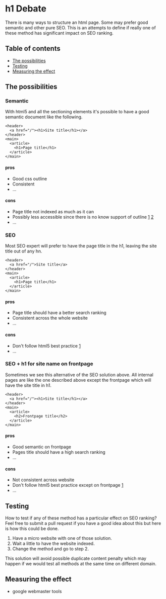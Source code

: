 # h1 Debate

There is many ways to structure an html page. Some may prefer good semantic and other pure SEO. This is an attempts to define if really one of these method has significant impact on SEO ranking.

## Table of contents

* [The possibilities](#the-possibilities)
* [Testing](#testing)
* [Measuring the effect](#measuring-the-effect)

## The possibilities

### Semantic

With html5 and all the sectioning elements it's possible to have a good semantic document like the following.

    <header>
      <a href="/"><h1>Site title</h1></a>
    </header>
    <main>
      <article>
        <h1>Page title</h1>
      </article>
    </main>

#### pros
- Good css outline 
- Consistent
- ...

#### cons
- Page title not indexed as much as it can
- Possibly less accessible since there is no know support of outline [1](http://www.w3.org/html/wg/drafts/html/master/semantics.html#outlines) [2](http://www.paciellogroup.com/blog/2013/10/html5-document-outline/)
- ...

### SEO

Most SEO expert will prefer to have the page title in the h1, leaving the site title out of any hn.

    <header>
      <a href="/">Site title</a>
    </header>
    <main>
      <article>
        <h1>Page title</h1>
      </article>
    </main>
    
#### pros
- Page title should have a better search ranking
- Consistent across the whole website
- ...

#### cons
- Don't follow html5 best practice [1](http://html5doctor.com/outlines/)
- ...

### SEO + h1 for site name on frontpage

Sometimes we see this alternative of the SEO solution above. All internal pages are like the one described above except the frontpage which will have the site title in h1.

    <header>
      <a href="/"><h1>Site title</h1></a>
    </header>
    <main>
      <article>
        <h2>Frontpage title</h2>
      </article>
    </main>

#### pros
- Good semantic on frontpage
- Pages title should have a high search ranking
- ...

#### cons
- Not consistent across website
- Don't follow html5 best practice except on frontpage [1](http://html5doctor.com/outlines/)
- ...

## Testing

How to test if any of these method has a particular effect on SEO ranking? Feel free to submit a pull request if you have a good idea about this but here is how this could be done.

1. Have a micro website with one of those solution.
2. Wait a little to have the website indexed.
3. Change the method and go to step 2.

This solution will avoid possible duplicate content penalty which may happen if we would test all methods at the same time on different domain.

## Measuring the effect

- google webmaster tools
